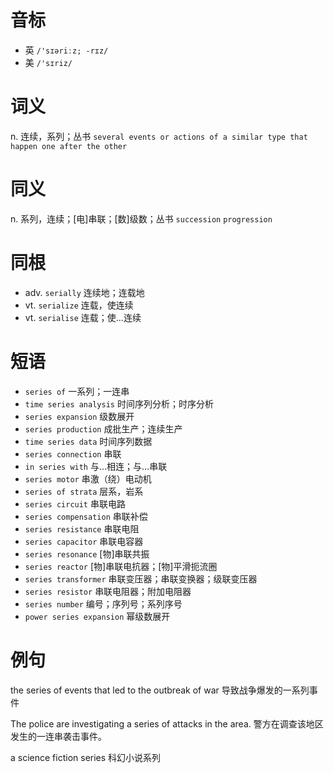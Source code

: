 # 音标

- 英 `/'sɪəriːz; -rɪz/`
- 美 `/'sɪriz/`

# 词义

n. 连续，系列；丛书
`several events or actions of a similar type that happen one after the other`

# 同义

n. 系列，连续；[电]串联；[数]级数；丛书
`succession` `progression`

# 同根

- adv. `serially` 连续地；连载地
- vt. `serialize` 连载，使连续
- vt. `serialise` 连载；使…连续

# 短语

- `series of` 一系列；一连串
- `time series analysis` 时间序列分析；时序分析
- `series expansion` 级数展开
- `series production` 成批生产；连续生产
- `time series data` 时间序列数据
- `series connection` 串联
- `in series with` 与…相连；与…串联
- `series motor` 串激（绕）电动机
- `series of strata` 层系，岩系
- `series circuit` 串联电路
- `series compensation` 串联补偿
- `series resistance` 串联电阻
- `series capacitor` 串联电容器
- `series resonance` [物]串联共振
- `series reactor` [物]串联电抗器；[物]平滑扼流圈
- `series transformer` 串联变压器；串联变换器；级联变压器
- `series resistor` 串联电阻器；附加电阻器
- `series number` 编号；序列号；系列序号
- `power series expansion` 幂级数展开

# 例句

the series of events that led to the outbreak of war
导致战争爆发的一系列事件

The police are investigating a series of attacks in the area.
警方在调查该地区发生的一连串袭击事件。

a science fiction series
科幻小说系列


